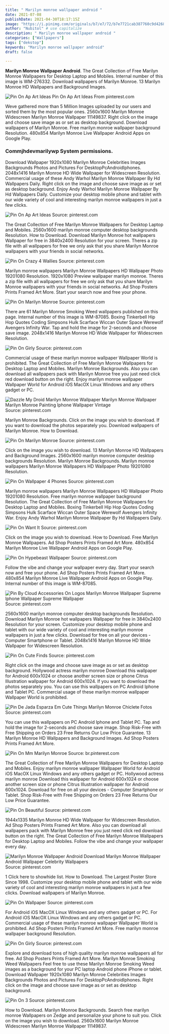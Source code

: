 ```yaml
---
title: " Marilyn monroe wallpaper android "
date: 2021-07-08
publishDate: 2021-04-30T18:17:15Z
image: "https://i.pinimg.com/originals/b7/e7/72/b7e7721cab387760c9d4268ce10f378a.jpg"
author: "Nubitol" # use capitalize
description: " Marilyn monroe wallpaper android "
categories: ["Wallpapers"]
tags: ["dekstop"]
keywords: "Marilyn monroe wallpaper android"
draft: false

---
```



**Marilyn Monroe Wallpaper Android**. The Great Collection of Free Marilyn Monroe Wallpapers for Desktop Laptop and Mobiles. Internal number of this image is WM-276332. Download wallpapers of Marilyn Monroe. 13 Marilyn Monroe HD Wallpapers and Background Images.

![Pin On Ap Art Ideas](https://i.pinimg.com/originals/97/f6/97/97f697abfce1eb3ac7b55bc44a7102f4.jpg "Pin On Ap Art Ideas")
Pin On Ap Art Ideas From pinterest.com


Weve gathered more than 5 Million Images uploaded by our users and sorted them by the most popular ones. 2560x1600 Marilyn Monroe Widescreen Marilyn Monroe Wallpaper 11149837. Right click on the image and choose save image as or set as desktop background. Download wallpapers of Marilyn Monroe. Free marilyn monroe wallpaper background Resolution. 480x854 Marilyn Monroe Live Wallpaper Android Apps on Google Play.

### Commjhdevmarilywp System permissions.

Download Wallpaper 1920x1080 Marilyn Monroe Celebrities Images Backgrounds Photos and Pictures For DesktopPcAndroidIphones. 2048x1416 Marilyn Monroe HD Wide Wallpaper for Widescreen Resolution. Commercial usage of these Andy Warhol Marilyn Monroe Wallpaper By Hd Wallpapers Daily. Right click on the image and choose save image as or set as desktop background. Enjoy Andy Warhol Marilyn Monroe Wallpaper By Hd Wallpapers Daily. Customize your desktop mobile phone and tablet with our wide variety of cool and interesting marilyn monroe wallpapers in just a few clicks.


![Pin On Ap Art Ideas](https://i.pinimg.com/originals/97/f6/97/97f697abfce1eb3ac7b55bc44a7102f4.jpg "Pin On Ap Art Ideas")
Source: pinterest.com

The Great Collection of Free Marilyn Monroe Wallpapers for Desktop Laptop and Mobiles. 2560x1600 marilyn monroe computer desktop backgrounds Resolution. How to Download. Download Marilyn Monroe hot wallpapers Wallpaper for free in 3840x2400 Resolution for your screen. Theres a zip file with all wallpapers for free we only ask that you share Marilyn Monroe wallpapers with your friends in social networks.

![Pin On Crazy 4 Wallies](https://i.pinimg.com/originals/34/6a/fb/346afb68e4ae45f4725a0fdf66c9bb03.png "Pin On Crazy 4 Wallies")
Source: pinterest.com

Marilyn monroe wallpapers Marilyn Monroe Wallpapers HD Wallpaper Photo 19201080 Resolution. 1920x1080 Preview wallpaper marilyn monroe. Theres a zip file with all wallpapers for free we only ask that you share Marilyn Monroe wallpapers with your friends in social networks. Ad Shop Posters Prints Framed Art More. Start your search now and free your phone.

![Pin On Marilyn Monroe](https://i.pinimg.com/originals/b4/32/b2/b432b22d9145848c0446989ee79483b8.jpg "Pin On Marilyn Monroe")
Source: pinterest.com

There are 61 Marilyn Monroe Smoking Weed wallpapers published on this page. Internal number of this image is WM-87085. Boxing Tinkerbell Hip Hop Quotes Coding Simpsons Hulk Scarface Wiccan Outer Space Werewolf Avengers Infinity War. Tap and hold the image for 2-seconds and choose save image. 2048x1416 Marilyn Monroe HD Wide Wallpaper for Widescreen Resolution.

![Pin On Girly](https://i.pinimg.com/originals/b5/3c/08/b53c08b7af0c1a579a4e7c75910d0f62.jpg "Pin On Girly")
Source: pinterest.com

Commercial usage of these marilyn monroe wallpaper Wallpaper World is prohibited. The Great Collection of Free Marilyn Monroe Wallpapers for Desktop Laptop and Mobiles. Marilyn Monroe Backgrounds. Also you can download all wallpapers pack with Marilyn Monroe free you just need click red download button on the right. Enjoy marilyn monroe wallpaper Wallpaper World for Android iOS MacOX Linux Windows and any others gadget or PC.

![Dazzle My Droid Marilyn Monroe Wallpaper Marilyn Monroe Wallpaper Marilyn Monroe Painting Iphone Wallpaper Vintage](https://i.pinimg.com/originals/f0/26/ef/f026efc3cd13d89c7a28506a0713dc91.jpg "Dazzle My Droid Marilyn Monroe Wallpaper Marilyn Monroe Wallpaper Marilyn Monroe Painting Iphone Wallpaper Vintage")
Source: pinterest.com

Marilyn Monroe Backgrounds. Click on the image you wish to download. If you want to download the photos separately you. Download wallpapers of Marilyn Monroe. How to Download.

![Pin On Marilyn Monroe](https://i.pinimg.com/originals/d4/6c/1d/d46c1da4fe8a26c7345ec2a7d7aee2fc.png "Pin On Marilyn Monroe")
Source: pinterest.com

Click on the image you wish to download. 13 Marilyn Monroe HD Wallpapers and Background Images. 2560x1600 marilyn monroe computer desktop backgrounds Resolution. Marilyn Monroe Backgrounds. Marilyn monroe wallpapers Marilyn Monroe Wallpapers HD Wallpaper Photo 19201080 Resolution.

![Pin On Wallpaper 4 Phones](https://i.pinimg.com/originals/cc/50/ba/cc50baf85388da3d92c304fc7b3c49bc.png "Pin On Wallpaper 4 Phones")
Source: pinterest.com

Marilyn monroe wallpapers Marilyn Monroe Wallpapers HD Wallpaper Photo 19201080 Resolution. Free marilyn monroe wallpaper background Resolution. The Great Collection of Free Marilyn Monroe Wallpapers for Desktop Laptop and Mobiles. Boxing Tinkerbell Hip Hop Quotes Coding Simpsons Hulk Scarface Wiccan Outer Space Werewolf Avengers Infinity War. Enjoy Andy Warhol Marilyn Monroe Wallpaper By Hd Wallpapers Daily.

![Pin On Want It](https://i.pinimg.com/originals/98/9a/17/989a17e27b151b2ae815120d4b658f6a.jpg "Pin On Want It")
Source: pinterest.com

Click on the image you wish to download. How to Download. Free Marilyn Monroe Wallpapers. Ad Shop Posters Prints Framed Art More. 480x854 Marilyn Monroe Live Wallpaper Android Apps on Google Play.

![Pin On Hypebeast Wallpaper](https://i.pinimg.com/236x/53/57/57/53575714d843eff4f4ceb7b894f5aa67--pink-wallpaper-wallpaper-iphone.jpg "Pin On Hypebeast Wallpaper")
Source: pinterest.com

Follow the vibe and change your wallpaper every day. Start your search now and free your phone. Ad Shop Posters Prints Framed Art More. 480x854 Marilyn Monroe Live Wallpaper Android Apps on Google Play. Internal number of this image is WM-87085.

![Pin By Cloud Accessories On Logos Marilyn Monroe Wallpaper Supreme Iphone Wallpaper Supreme Wallpaper](https://i.pinimg.com/originals/18/3b/6e/183b6ee02f4464c60b590fecb8e416db.jpg "Pin By Cloud Accessories On Logos Marilyn Monroe Wallpaper Supreme Iphone Wallpaper Supreme Wallpaper")
Source: pinterest.com

2560x1600 marilyn monroe computer desktop backgrounds Resolution. Download Marilyn Monroe hot wallpapers Wallpaper for free in 3840x2400 Resolution for your screen. Customize your desktop mobile phone and tablet with our wide variety of cool and interesting marilyn monroe wallpapers in just a few clicks. Download for free on all your devices - Computer Smartphone or Tablet. 2048x1416 Marilyn Monroe HD Wide Wallpaper for Widescreen Resolution.

![Pin On Cute Finds](https://i.pinimg.com/originals/56/1d/b7/561db70ac4f392ac65c2686d410838c2.png "Pin On Cute Finds")
Source: pinterest.com

Right click on the image and choose save image as or set as desktop background. Hollywood actress marilyn monroe Download this wallpaper for Android 600x1024 or choose another screen size or phone Citrus Illustration wallpaper for Android 600x1024. If you want to download the photos separately you. You can use this wallpapers on PC Android Iphone and Tablet PC. Commercial usage of these marilyn monroe wallpaper Wallpaper World is prohibited.

![Pin De Jada Esparza Em Cute Things Marilyn Monroe Chiclete Fotos](https://i.pinimg.com/originals/b0/c3/4c/b0c34cf49380ab9a17fd3d2989d3f742.png "Pin De Jada Esparza Em Cute Things Marilyn Monroe Chiclete Fotos")
Source: pinterest.com

You can use this wallpapers on PC Android Iphone and Tablet PC. Tap and hold the image for 2-seconds and choose save image. Shop Risk-Free with Free Shipping on Orders 23 Free Returns Our Low Price Guarantee. 13 Marilyn Monroe HD Wallpapers and Background Images. Ad Shop Posters Prints Framed Art More.

![Pin On Mm Marilyn Monroe](https://i.pinimg.com/originals/15/5b/5d/155b5d1ecc68dbba269d6f45f81e728c.jpg "Pin On Mm Marilyn Monroe")
Source: br.pinterest.com

The Great Collection of Free Marilyn Monroe Wallpapers for Desktop Laptop and Mobiles. Enjoy marilyn monroe wallpaper Wallpaper World for Android iOS MacOX Linux Windows and any others gadget or PC. Hollywood actress marilyn monroe Download this wallpaper for Android 600x1024 or choose another screen size or phone Citrus Illustration wallpaper for Android 600x1024. Download for free on all your devices - Computer Smartphone or Tablet. Shop Risk-Free with Free Shipping on Orders 23 Free Returns Our Low Price Guarantee.

![Pin On Beautiful](https://i.pinimg.com/564x/fb/1f/a7/fb1fa798afdc081d3cf2c654a44c85cb.jpg "Pin On Beautiful")
Source: pinterest.com

1944x1335 Marilyn Monroe HD Wide Wallpaper for Widescreen Resolution. Ad Shop Posters Prints Framed Art More. Also you can download all wallpapers pack with Marilyn Monroe free you just need click red download button on the right. The Great Collection of Free Marilyn Monroe Wallpapers for Desktop Laptop and Mobiles. Follow the vibe and change your wallpaper every day.

![Marilyn Monroe Wallpaper Android Download Marilyn Monroe Wallpaper Android Wallpaper Celebrity Wallpapers](https://i.pinimg.com/736x/7a/21/3a/7a213a14e878681059900a13015fba3a.jpg "Marilyn Monroe Wallpaper Android Download Marilyn Monroe Wallpaper Android Wallpaper Celebrity Wallpapers")
Source: pinterest.com

1 Click here to showhide list. How to Download. The Largest Poster Store Since 1998. Customize your desktop mobile phone and tablet with our wide variety of cool and interesting marilyn monroe wallpapers in just a few clicks. Download wallpapers of Marilyn Monroe.

![Pin On Wallpaper](https://i.pinimg.com/originals/4d/5a/07/4d5a077331f67d6bd1c4bd9f7ee7f4ff.jpg "Pin On Wallpaper")
Source: pinterest.com

For Android iOS MacOX Linux Windows and any others gadget or PC. For Android iOS MacOX Linux Windows and any others gadget or PC. Commercial usage of these marilyn monroe wallpaper Wallpaper World is prohibited. Ad Shop Posters Prints Framed Art More. Free marilyn monroe wallpaper background Resolution.

![Pin On Girly](https://i.pinimg.com/originals/aa/a3/3e/aaa33e3ded65ad6a8dc6550b6f5038f1.jpg "Pin On Girly")
Source: pinterest.com

Explore and download tons of high quality marilyn monroe wallpapers all for free. Ad Shop Posters Prints Framed Art More. Marilyn Monroe Smoking Weed Wallpapers Feel free to use these Marilyn Monroe Smoking Weed images as a background for your PC laptop Android phone iPhone or tablet. Download Wallpaper 1920x1080 Marilyn Monroe Celebrities Images Backgrounds Photos and Pictures For DesktopPcAndroidIphones. Right click on the image and choose save image as or set as desktop background.

![Pin On 3](https://i.pinimg.com/originals/b7/e7/72/b7e7721cab387760c9d4268ce10f378a.jpg "Pin On 3")
Source: pinterest.com

How to Download. Marilyn Monroe Backgrounds. Search free marilyn monroe Wallpapers on Zedge and personalize your phone to suit you. Click on the image you wish to download. 2560x1600 Marilyn Monroe Widescreen Marilyn Monroe Wallpaper 11149837.

